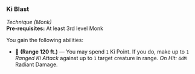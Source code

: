 ### Ki Blast
*Technique (Monk)*  
**Pre-requisites:** At least 3rd level Monk  

You gain the following abilities:
* 🔷 **(Range 120 ft.)** — You may spend `1` Ki Point. If you do, make up to `1` *Ranged Ki Attack* against up to `1` target creature in range. *On Hit:* `4dM` Radiant Damage.
